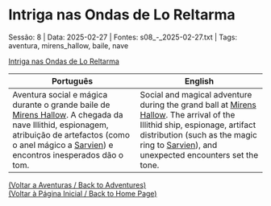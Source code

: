 
# Intriga nas Ondas de Lo Reltarma

Sessão: 8 | Data: 2025-02-27 | Fontes: s08_-_2025-02-27.txt | Tags: aventura, mirens_hallow, baile, nave

[Intriga nas Ondas de Lo Reltarma](intriga_nas_ondas_de_lo_reltarma.png)

| Português | English |
|-----------|---------|
| Aventura social e mágica durante o grande baile de [Mirens Hallow](mirens_hallow.md). A chegada da nave Illithid, espionagem, atribuição de artefactos (como o anel mágico a [Sarvien](sarvien.md)) e encontros inesperados dão o tom. | Social and magical adventure during the grand ball at [Mirens Hallow](mirens_hallow.md). The arrival of the Illithid ship, espionage, artifact distribution (such as the magic ring to [Sarvien](sarvien.md)), and unexpected encounters set the tone. |

[(Voltar a Aventuras / Back to Adventures)](dm/summary/aventuras.md)  
[(Voltar à Página Inicial / Back to Home Page)](home.md)



















